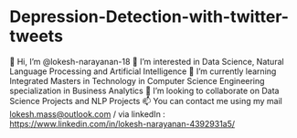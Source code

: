 # Depression-Detection-with-twitter-tweets
  👋 Hi, I’m @lokesh-narayanan-18
  👀 I’m interested in Data Science, Natural Language Processing and Artificial Intelligence
  🌱 I’m currently learning Integrated Masters in Technology in Computer Science Engineering specialization in Business Analytics
  💞️ I’m looking to collaborate on Data Science Projects and NLP Projects
  📫 You can contact me using my mail lokesh.mass@outlook.com / via linkedIn : https://www.linkedin.com/in/lokesh-narayanan-4392931a5/
